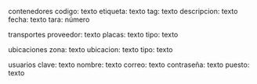 contenedores
    codigo: texto
    etiqueta: texto
    tag: texto
    descripcion: texto
    fecha: texto
    tara: número

transportes
    proveedor: texto
    placas: texto
    tipo: texto

ubicaciones
    zona: texto
    ubicacion: texto
    tipo: texto

usuarios
    clave: texto
    nombre: texto
    correo: texto
    contraseña: texto
    puesto: texto
